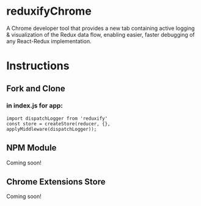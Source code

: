 # reduxifyChrome
A Chrome developer tool that provides a new tab containing active logging & visualization of the Redux data flow, enabling easier, faster debugging of any React-Redux implementation. 

# Instructions

## Fork and Clone

### in index.js for app:
    import dispatchLogger from 'reduxify'
    const store = createStore(reducer, {}, applyMiddleware(dispatchLogger));

## NPM Module

Coming soon!

## Chrome Extensions Store

Coming soon!
